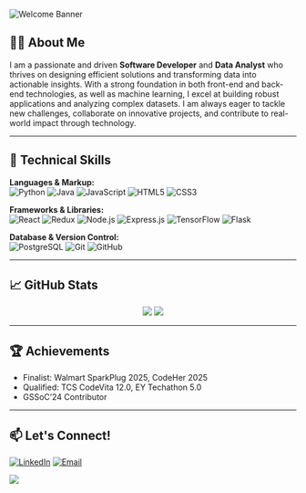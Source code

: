 ![Welcome Banner](https://capsule-render.vercel.app/api?type=waving&color=0:7F7FD5,100:91EAE4&height=160&section=header&text=Hi%20I'm%20HarshitaJangde%20👋&fontAlign=50&fontSize=30&fontColor=fff)

## 👩‍💻 About Me

I am a passionate and driven **Software Developer** and **Data Analyst** who thrives on designing efficient solutions and transforming data into actionable insights. With a strong foundation in both front-end and back-end technologies, as well as machine learning, I excel at building robust applications and analyzing complex datasets. I am always eager to tackle new challenges, collaborate on innovative projects, and contribute to real-world impact through technology.

---

## 🚀 Technical Skills

**Languages & Markup:**  
![Python](https://img.shields.io/badge/Python-3776AB?style=flat-square&logo=python&logoColor=white)
![Java](https://img.shields.io/badge/Java-007396?style=flat-square&logo=java&logoColor=white)
![JavaScript](https://img.shields.io/badge/JavaScript-F7DF1E?style=flat-square&logo=javascript&logoColor=black)
![HTML5](https://img.shields.io/badge/HTML5-E34F26?style=flat-square&logo=html5&logoColor=white)
![CSS3](https://img.shields.io/badge/CSS3-1572B6?style=flat-square&logo=css3)

**Frameworks & Libraries:**  
![React](https://img.shields.io/badge/React-61DAFB?style=flat-square&logo=react)
![Redux](https://img.shields.io/badge/Redux-764ABC?style=flat-square&logo=redux&logoColor=white)
![Node.js](https://img.shields.io/badge/Node.js-339933?style=flat-square&logo=node.js)
![Express.js](https://img.shields.io/badge/Express.js-000000?style=flat-square&logo=express&logoColor=white)
![TensorFlow](https://img.shields.io/badge/TensorFlow-FF6F00?style=flat-square&logo=tensorflow&logoColor=white)
![Flask](https://img.shields.io/badge/Flask-000000?style=flat-square&logo=flask)

**Database & Version Control:**  
![PostgreSQL](https://img.shields.io/badge/PostgreSQL-336791?style=flat-square&logo=postgresql&logoColor=white)
![Git](https://img.shields.io/badge/Git-F05032?style=flat-square&logo=git&logoColor=white)
![GitHub](https://img.shields.io/badge/GitHub-181717?style=flat-square&logo=github)

---

## 📈 GitHub Stats

<p align="center">
  <img src="https://github-readme-stats.vercel.app/api?username=HarshitaJangde&show_icons=true&theme=radical" />
  <img src="https://streak-stats.demolab.com?user=HarshitaJangde&theme=radical" />
</p>

---

## 🏆 Achievements

- Finalist: Walmart SparkPlug 2025, CodeHer 2025
- Qualified: TCS CodeVita 12.0, EY Techathon 5.0
- GSSoC’24 Contributor

---

## 📫 Let's Connect!

[![LinkedIn](https://img.shields.io/badge/LinkedIn-blue?style=flat-square&logo=linkedin)](https://www.linkedin.com/in/harshita-jangde/)
[![Email](https://img.shields.io/badge/Gmail-red?style=flat-square&logo=gmail&logoColor=white)](mailto:harshitajangde@gmail.com)

<!-- Visitor Badge (optional) -->
![](https://komarev.com/ghpvc/?username=YOUR-USERNAME&color=blue)

<!--
**HarshitaJangde/HarshitaJangde** is a ✨ _special_ ✨ repository because its `README.md` (this file) appears on your GitHub profile.

Here are some ideas to get you started:

- 🔭 I’m currently working on ...
- 🌱 I’m currently learning ...
- 👯 I’m looking to collaborate on ...
- 🤔 I’m looking for help with ...
- 💬 Ask me about ...
- 📫 How to reach me: ...
- 😄 Pronouns: ...
- ⚡ Fun fact: ...
-->
